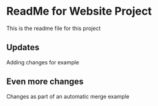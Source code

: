 # ReadMe for Website Project

This is the readme file for this project

## Updates
Adding changes for example

## Even  more changes

Changes as part of an automatic merge example
